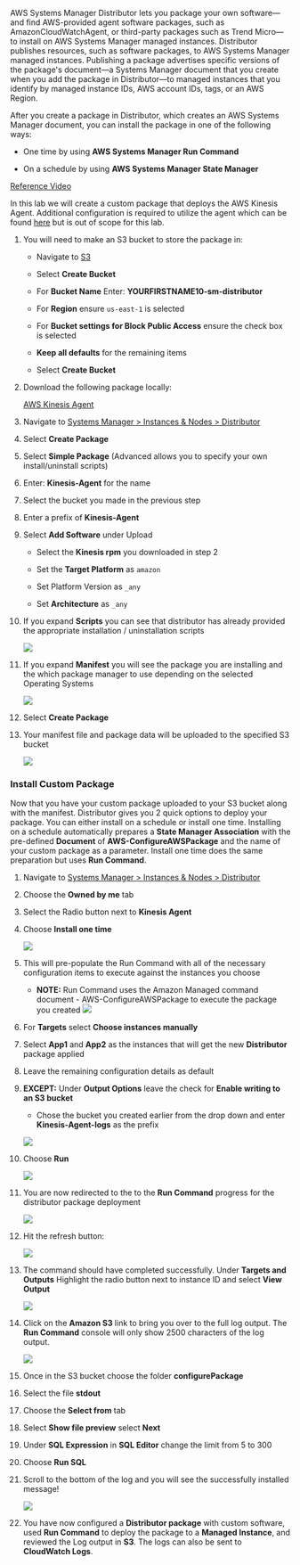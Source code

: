 AWS Systems Manager Distributor lets you package your own software—and find AWS-provided agent software packages, such as AmazonCloudWatchAgent, or third-party packages such as Trend Micro—to install on AWS Systems Manager managed instances. Distributor publishes resources, such as software packages, to AWS Systems Manager managed instances. Publishing a package advertises specific versions of the package's document—a Systems Manager document that you create when you add the package in Distributor—to managed instances that you identify by managed instance IDs, AWS account IDs, tags, or an AWS Region.

After you create a package in Distributor, which creates an AWS Systems Manager document, you can install the package in one of the following ways:

* One time by using **AWS Systems Manager Run Command**

* On a schedule by using **AWS Systems Manager State Manager**

[Reference Video](https://www.youtube.com/watch?v=AvQWkfgEQI8)

In this lab we will create a custom package that deploys the AWS Kinesis Agent.  Additional configuration is required to utilize the agent which can be found [here](https://docs.aws.amazon.com/firehose/latest/dev/writing-with-agents.html#download-install) but is out of scope for this lab.

1.  You will need to make an S3 bucket to store the package in:

    - Navigate to [S3](https://s3.console.aws.amazon.com/s3)

    - Select **Create Bucket**

    - For **Bucket Name** Enter: **YOURFIRSTNAME10-sm-distributor**

    - For **Region** ensure ```us-east-1``` is selected

    - For **Bucket settings for Block Public Access** ensure the check box is selected

    - **Keep all defaults** for the remaining items

    - Select **Create Bucket**

1.  Download the following package locally:

    [AWS Kinesis Agent](https://s3.amazonaws.com/streaming-data-agent/aws-kinesis-agent-latest.amzn2.noarch.rpm)

1.  Navigate to [Systems Manager \> Instances & Nodes \>
    Distributor](https://console.aws.amazon.com/systems-manager/distributor)

1.  Select **Create Package**

1.  Select **Simple Package** (Advanced allows you to specify your own
    install/uninstall scripts)

1.  Enter: **Kinesis-Agent** for the name

1.  Select the bucket you made in the previous step

1.  Enter a prefix of **Kinesis-Agent**

1.  Select **Add Software** under Upload

    - Select the **Kinesis rpm** you downloaded in step 2

    - Set the **Target Platform** as ```amazon```

    - Set Platform Version as ```_any```

    - Set **Architecture** as ```_any```

1. If you expand **Scripts** you can see that distributor has already
        provided the appropriate installation / uninstallation scripts

    ![](./media/distributor-upload-software.png)

1. If you expand **Manifest** you will see the package you are
    installing and the which package manager to use depending on the selected Operating Systems

    ![](./media/distributor-manifest.png)

1. Select **Create Package**

1. Your manifest file and package data will be uploaded to the
    specified S3 bucket

    ![](./media/distributor-s3.png)

### Install Custom Package

Now that you have your custom package uploaded to your S3 bucket along
with the manifest. Distributor gives you 2 quick options to deploy your
package. You can either install on a schedule or install one time.
Installing on a schedule automatically prepares a **State Manager
Association** with the pre-defined **Document** of
**AWS-ConfigureAWSPackage** and the name of your custom package as a
parameter. Install one time does the same preparation but uses **Run Command**.

1. Navigate to [Systems Manager \> Instances & Nodes \>
    Distributor](https://console.aws.amazon.com/systems-manager/distributor)

1. Choose the **Owned by me** tab

1. Select the Radio button next to **Kinesis Agent**

1. Choose **Install one time**

    ![](./media/distributor-install-one-time.png)

1. This will pre-populate the Run Command with all of the necessary configuration items to execute against the instances you choose

    - **NOTE:** Run Command uses the Amazon Managed command document - AWS-ConfigureAWSPackage to execute the package you created
    ![](./media/distributor-execute-package.png)

1. For **Targets** select **Choose instances manually**

1. Select **App1** and **App2** as the instances that will get the new **Distributor** package applied

1. Leave the remaining configuration details as default

2. **EXCEPT:** Under **Output Options** leave the check for **Enable writing to an S3 bucket**

    - Chose the bucket you created earlier from the drop down and enter **Kinesis-Agent-logs** as the prefix

    ![](./media/distributor-s3-log.png)

3. Choose **Run**

    ![](./media/distributor-run.png)

4. You are now redirected to the to the **Run Command** progress for the distributor package deployment

    ![](./media/distributor-run-command-progress.png)

5. Hit the refresh button:

    ![](media/distributor-refresh.png)

6. The command should have completed successfully.  Under **Targets and Outputs** Highlight the radio button next to instance ID and select **View Output**

    ![](./media/distributor-view-output.png)

7. Click on the **Amazon S3** link to bring you over to the full log output.  The **Run Command** console will only show 2500 characters of the log output. 

    ![](./media/distributor-s3-output.png)

1. Once in the S3 bucket choose the folder **configurePackage**

1. Select the file **stdout**

1. Choose the **Select from** tab

1. Select **Show file preview** select **Next**

1. Under **SQL Expression** in **SQL Editor** change the limit from 5 to 300

1. Choose **Run SQL**

1. Scroll to the bottom of the log and you will see the successfully installed message!

    ![](./media/distributor-s3-sql-complete.png)

1. You have now configured a **Distributor package** with custom software, used **Run Command** to deploy the package to a **Managed Instance**, and reviewed the Log output in **S3**.  The logs can also be sent to **CloudWatch Logs**. 



